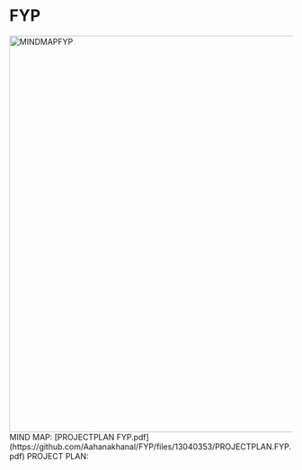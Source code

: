 # FYP
<img width="706" alt="MINDMAPFYP" src="https://github.com/Aahanakhanal/FYP/assets/85916187/1c1aa38a-3a19-4d01-8a9a-968efb032a40">
MIND MAP:
[PROJECTPLAN FYP.pdf](https://github.com/Aahanakhanal/FYP/files/13040353/PROJECTPLAN.FYP.pdf)
PROJECT PLAN:
